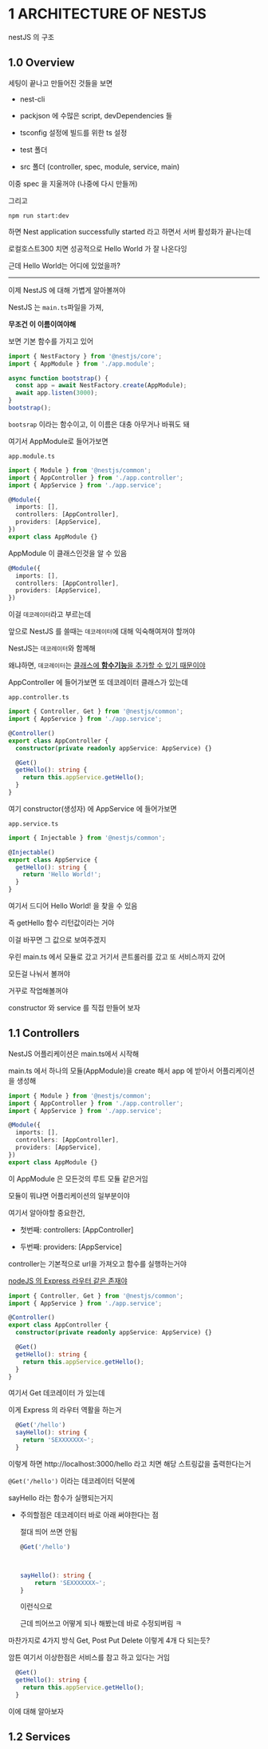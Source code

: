 # 1 ARCHITECTURE OF NESTJS

nestJS 의 구조

## 1.0 Overview

세팅이 끝나고 만들어진 것들을 보면

- nest-cli

- packjson 에 수많은 script, devDependencies 들

- tsconfig 설정에 빌드를 위한 ts 설정

- test 폴더

- src 폴더 (controller, spec, module, service, main)

이중 spec 을 지울꺼야 (나중에 다시 만들꺼)

그리고

```
npm run start:dev
```

하면 Nest application successfully started 라고 하면서 서버 활성화가 끝나는데

로컬호스트300 치면 성공적으로 Hello World 가 잘 나온다잉

근데 Hello World는 어디에 있었을까?

---

이제 NestJS 에 대해 가볍게 알아볼꺼야

NestJS 는 `main.ts`파일을 가져,

**무조건 이 이름이여야해**

보면 기본 함수를 가지고 있어

```ts
import { NestFactory } from '@nestjs/core';
import { AppModule } from './app.module';

async function bootstrap() {
  const app = await NestFactory.create(AppModule);
  await app.listen(3000);
}
bootstrap();
```

`bootsrap` 이라는 함수이고, 이 이름은 대충 아무거나 바꿔도 돼

여기서 AppModule로 들어가보면

`app.module.ts`

```ts
import { Module } from '@nestjs/common';
import { AppController } from './app.controller';
import { AppService } from './app.service';

@Module({
  imports: [],
  controllers: [AppController],
  providers: [AppService],
})
export class AppModule {}
```

AppModule 이 클래스인것을 알 수 있음

```ts
@Module({
  imports: [],
  controllers: [AppController],
  providers: [AppService],
})
```

이걸 `데코레이터`라고 부르는데

앞으로 NestJS 를 쓸때는 `데코레이터`에 대해 익숙해여져야 할꺼야

NestJS는 `데코레이터`와 함께해

왜냐하면, `데코레이터`는 <u>클래스에 **함수기능**을 추가할 수 있기 때문이야</u>

AppController 에 들어가보면 또 데코레이터 클래스가 있는데

`app.controller.ts`

```ts
import { Controller, Get } from '@nestjs/common';
import { AppService } from './app.service';

@Controller()
export class AppController {
  constructor(private readonly appService: AppService) {}

  @Get()
  getHello(): string {
    return this.appService.getHello();
  }
}
```

여기 constructor(생성자) 에 AppService 에 들어가보면

`app.service.ts`

```ts
import { Injectable } from '@nestjs/common';

@Injectable()
export class AppService {
  getHello(): string {
    return 'Hello World!';
  }
}
```

여기서 드디어 Hello World! 을 찾을 수 있음

즉 getHello 함수 리턴값이라는 거야

이걸 바꾸면 그 값으로 보여주겠지

우린 main.ts 에서 모듈로 갔고 거기서 콘트롤러를 갔고 또 서비스까지 갔어

모든걸 나눠서 볼꺼야

거꾸로 작업해볼꺼야

constructor 와 service 를 직접 만들어 보자

## 1.1 Controllers

NestJS 어플리케이션은 main.ts에서 시작해

main.ts 에서 하나의 모듈(AppModule)을 create 해서 app 에 받아서 어플리케이션을 생성해

```ts
import { Module } from '@nestjs/common';
import { AppController } from './app.controller';
import { AppService } from './app.service';

@Module({
  imports: [],
  controllers: [AppController],
  providers: [AppService],
})
export class AppModule {}
```

이 AppModule 은 모든것의 루트 모듈 같은거임

모듈이 뭐냐면 어플리케이션의 일부분이야

여기서 알아야할 중요한건,

- 첫번째: controllers: [AppController]

- 두번째: providers: [AppService]

controller는 기본적으로 url을 가져오고 함수를 실행하는거야

<u>nodeJS 의 Express 라우터 같은 존재야</u>

```ts
import { Controller, Get } from '@nestjs/common';
import { AppService } from './app.service';

@Controller()
export class AppController {
  constructor(private readonly appService: AppService) {}

  @Get()
  getHello(): string {
    return this.appService.getHello();
  }
}
```

여기서 Get 데코레이터 가 있는데

이게 Express 의 라우터 역활을 하는거

```ts
  @Get('/hello')
  sayHello(): string {
    return 'SEXXXXXXX~';
  }
```

이렇게 하면 http://localhost:3000/hello 라고 치면 해당 스트링값을 출력한다는거

`@Get('/hello')` 이라는 데코레이터 덕분에

sayHello 라는 함수가 실행되는거지

- 주의할점은 데코레이터 바로 아래 써야한다는 점

  절대 띄어 쓰면 안됨

  ```ts
  @Get('/hello')



  sayHello(): string {
      return 'SEXXXXXXX~';
  }
  ```

  이런식으로

  근데 띄어쓰고 어떻게 되나 해봤는데 바로 수정되버림 ㅋ

마찬가지로 4가지 방식 Get, Post Put Delete 이렇게 4개 다 되는듯?

암튼 여기서 이상한점은 서비스를 참고 하고 있다는 거임

```ts
  @Get()
  getHello(): string {
    return this.appService.getHello();
  }
```

이에 대해 알아보자

## 1.2 Services
